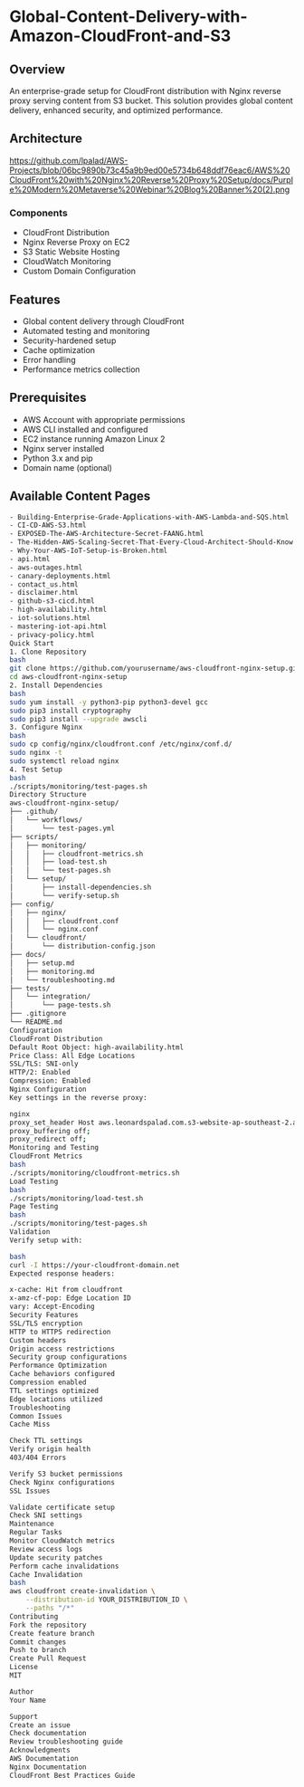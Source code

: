 # Global-Content-Delivery-with-Amazon-CloudFront-and-S3

## Overview
An enterprise-grade setup for CloudFront distribution with Nginx reverse proxy serving content from S3 bucket. This solution provides global content delivery, enhanced security, and optimized performance.

## Architecture
https://github.com/lpalad/AWS-Projects/blob/06bc9890b73c45a9b9ed00e5734b648ddf76eac6/AWS%20CloudFront%20with%20Nginx%20Reverse%20Proxy%20Setup/docs/Purple%20Modern%20Metaverse%20Webinar%20Blog%20Banner%20(2).png

### Components
- CloudFront Distribution
- Nginx Reverse Proxy on EC2
- S3 Static Website Hosting
- CloudWatch Monitoring
- Custom Domain Configuration

## Features
- Global content delivery through CloudFront
- Automated testing and monitoring
- Security-hardened setup
- Cache optimization
- Error handling
- Performance metrics collection

## Prerequisites
- AWS Account with appropriate permissions
- AWS CLI installed and configured
- EC2 instance running Amazon Linux 2
- Nginx server installed
- Python 3.x and pip
- Domain name (optional)

## Available Content Pages
```bash
- Building-Enterprise-Grade-Applications-with-AWS-Lambda-and-SQS.html
- CI-CD-AWS-S3.html
- EXPOSED-The-AWS-Architecture-Secret-FAANG.html
- The-Hidden-AWS-Scaling-Secret-That-Every-Cloud-Architect-Should-Know.html
- Why-Your-AWS-IoT-Setup-is-Broken.html
- api.html
- aws-outages.html
- canary-deployments.html
- contact_us.html
- disclaimer.html
- github-s3-cicd.html
- high-availability.html
- iot-solutions.html
- mastering-iot-api.html
- privacy-policy.html
Quick Start
1. Clone Repository
bash
git clone https://github.com/yourusername/aws-cloudfront-nginx-setup.git
cd aws-cloudfront-nginx-setup
2. Install Dependencies
bash
sudo yum install -y python3-pip python3-devel gcc
sudo pip3 install cryptography
sudo pip3 install --upgrade awscli
3. Configure Nginx
bash
sudo cp config/nginx/cloudfront.conf /etc/nginx/conf.d/
sudo nginx -t
sudo systemctl reload nginx
4. Test Setup
bash
./scripts/monitoring/test-pages.sh
Directory Structure
aws-cloudfront-nginx-setup/
├── .github/
│   └── workflows/
│       └── test-pages.yml
├── scripts/
│   ├── monitoring/
│   │   ├── cloudfront-metrics.sh
│   │   ├── load-test.sh
│   │   └── test-pages.sh
│   └── setup/
│       ├── install-dependencies.sh
│       └── verify-setup.sh
├── config/
│   ├── nginx/
│   │   ├── cloudfront.conf
│   │   └── nginx.conf
│   └── cloudfront/
│       └── distribution-config.json
├── docs/
│   ├── setup.md
│   ├── monitoring.md
│   └── troubleshooting.md
├── tests/
│   └── integration/
│       └── page-tests.sh
├── .gitignore
└── README.md
Configuration
CloudFront Distribution
Default Root Object: high-availability.html
Price Class: All Edge Locations
SSL/TLS: SNI-only
HTTP/2: Enabled
Compression: Enabled
Nginx Configuration
Key settings in the reverse proxy:

nginx
proxy_set_header Host aws.leonardspalad.com.s3-website-ap-southeast-2.amazonaws.com;
proxy_buffering off;
proxy_redirect off;
Monitoring and Testing
CloudFront Metrics
bash
./scripts/monitoring/cloudfront-metrics.sh
Load Testing
bash
./scripts/monitoring/load-test.sh
Page Testing
bash
./scripts/monitoring/test-pages.sh
Validation
Verify setup with:

bash
curl -I https://your-cloudfront-domain.net
Expected response headers:

x-cache: Hit from cloudfront
x-amz-cf-pop: Edge Location ID
vary: Accept-Encoding
Security Features
SSL/TLS encryption
HTTP to HTTPS redirection
Custom headers
Origin access restrictions
Security group configurations
Performance Optimization
Cache behaviors configured
Compression enabled
TTL settings optimized
Edge locations utilized
Troubleshooting
Common Issues
Cache Miss

Check TTL settings
Verify origin health
403/404 Errors

Verify S3 bucket permissions
Check Nginx configurations
SSL Issues

Validate certificate setup
Check SNI settings
Maintenance
Regular Tasks
Monitor CloudWatch metrics
Review access logs
Update security patches
Perform cache invalidations
Cache Invalidation
bash
aws cloudfront create-invalidation \
    --distribution-id YOUR_DISTRIBUTION_ID \
    --paths "/*"
Contributing
Fork the repository
Create feature branch
Commit changes
Push to branch
Create Pull Request
License
MIT

Author
Your Name

Support
Create an issue
Check documentation
Review troubleshooting guide
Acknowledgments
AWS Documentation
Nginx Documentation
CloudFront Best Practices Guide
